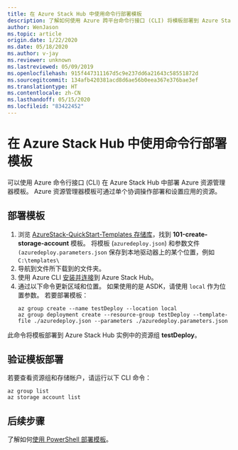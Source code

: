 ```yaml
---
title: 在 Azure Stack Hub 中使用命令行部署模板
description: 了解如何使用 Azure 跨平台命令行接口 (CLI) 将模板部署到 Azure Stack Hub。
author: WenJason
ms.topic: article
origin.date: 1/22/2020
ms.date: 05/18/2020
ms.author: v-jay
ms.reviewer: unknown
ms.lastreviewed: 05/09/2019
ms.openlocfilehash: 915f447311167d5c9e237dd6a21643c58551872d
ms.sourcegitcommit: 134afb420381acd8d6ae56b0eea367e376bae3ef
ms.translationtype: HT
ms.contentlocale: zh-CN
ms.lasthandoff: 05/15/2020
ms.locfileid: "83422452"
---
```

# <a name="deploy-a-template-with-the-command-line-in-azure-stack-hub"></a>在 Azure Stack Hub 中使用命令行部署模板

可以使用 Azure 命令行接口 (CLI) 在 Azure Stack Hub 中部署 Azure 资源管理器模板。 Azure 资源管理器模板可通过单个协调操作部署和设置应用的资源。

## <a name="deploy-template"></a>部署模板

1. 浏览 [AzureStack-QuickStart-Templates 存储库](https://aka.ms/AzureStackGitHub)，找到 **101-create-storage-account** 模板。 将模板 (`azuredeploy.json`) 和参数文件 `(azuredeploy.parameters.json` 保存到本地驱动器上的某个位置，例如 `C:\templates\`
2. 导航到文件所下载到的文件夹。 
3. 使用 Azure CLI [安装并连接](azure-stack-version-profiles-azurecli2.md)到 Azure Stack Hub。
4. 通过以下命令更新区域和位置。 如果使用的是 ASDK，请使用 `local` 作为位置参数。 若要部署模板：
    ```azurecli
    az group create --name testDeploy --location local
    az group deployment create --resource-group testDeploy --template-file ./azuredeploy.json --parameters ./azuredeploy.parameters.json
    ```

此命令将模板部署到 Azure Stack Hub 实例中的资源组 **testDeploy**。

## <a name="validate-template-deployment"></a>验证模板部署

若要查看资源组和存储帐户，请运行以下 CLI 命令：

```azurecli
az group list
az storage account list
```

## <a name="next-steps"></a>后续步骤

了解如何[使用 PowerShell 部署模板](azure-stack-deploy-template-powershell.md)。
